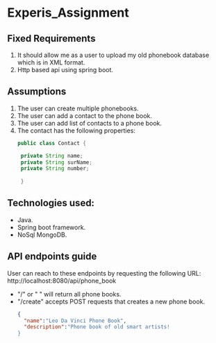# Experis_Assignment

## Fixed Requirements
1. It should allow me as a user to upload my old phonebook database which is in XML format. 
2. Http based api using spring boot.

## Assumptions
1. The user can create multiple phonebooks.
2. The user can add a contact to the phone book.
3. The user can add list of contacts to a phone book.
4. The contact has the following properties:
   ~~~java
   public class Contact {
   
    private String name;
    private String surName;
    private String number;
    
    }
    ~~~

## Technologies used:
- Java.
- Spring boot framework.
- NoSql MongoDB.


## API endpoints guide
User can reach to these endpoints by requesting the following URL: http://localhost:8080/api/phone_book
- "/" or " " will return all phone books.
- "/create" accepts POST requests that creates a new phone book.
   ~~~json
   {
	 "name":"Leo Da Vinci Phone Book",
	 "description":"Phone book of old smart artists!
   }
   ~~~
   
   
